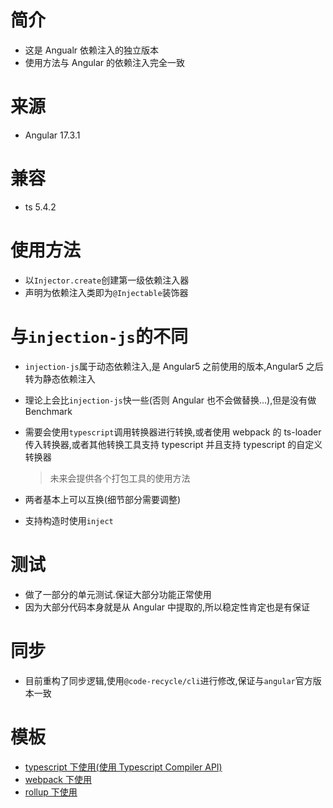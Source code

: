 # 简介

- 这是 Angualr 依赖注入的独立版本
- 使用方法与 Angular 的依赖注入完全一致
# 来源
- Angular 17.3.1
# 兼容
- ts 5.4.2
# 使用方法

- 以`Injector.create`创建第一级依赖注入器
- 声明为依赖注入类即为`@Injectable`装饰器

# 与`injection-js`的不同

- `injection-js`属于动态依赖注入,是 Angular5 之前使用的版本,Angular5 之后转为静态依赖注入
- 理论上会比`injection-js`快一些(否则 Angular 也不会做替换...),但是没有做 Benchmark
- 需要会使用`typescript`调用转换器进行转换,或者使用 webpack 的 ts-loader 传入转换器,或者其他转换工具支持 typescript 并且支持 typescript 的自定义转换器
  > 未来会提供各个打包工具的使用方法
- 两者基本上可以互换(细节部分需要调整)

- 支持构造时使用`inject`
# 测试

- 做了一部分的单元测试.保证大部分功能正常使用
- 因为大部分代码本身就是从 Angular 中提取的,所以稳定性肯定也是有保证

# 同步
- 目前重构了同步逻辑,使用`@code-recycle/cli`进行修改,保证与`angular`官方版本一致

# 模板

- [typescript 下使用(使用 Typescript Compiler API)](https://github.com/wszgrcy/static-injector-typescript-template)
- [webpack 下使用](https://github.com/wszgrcy/static-injector-webpack-template)
- [rollup 下使用](https://github.com/wszgrcy/static-injector-rollup-template)
